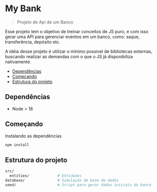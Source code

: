 # My Bank

> Projeto de Api de um Banco

Esse projeto tem o objetivo de treinar conceitos de JS puro, e com isso gerar uma API para gerenciar eventos em um banco, como:
saque, transferência, depósito etc.

A idéia desse projeto é utilizar o mínimo possível de bibliotecas externas, buscando realizar as demandas com o que o JS já disponibiliza nativamente.

* [Dependências](#dependências)
* [Começando](#começando)
* [Estrutura do projeto](#estrutura-do-projeto)

## Dependências

* Node > 18

## Começando

Instalando as dependências

```bash
npm install
```

## Estrutura do projeto

```bash
src/
  entities/             # Entidades
database/               # Simulação de base de dados
seed/                   # Script para gerar dados iniciais do banco
```

